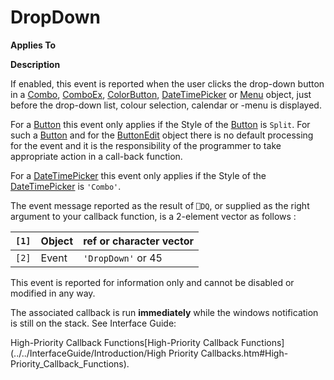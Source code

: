 




<h1 class="heading"><span class="name">DropDown</span></h1>

**Applies To**


**Description**


If enabled, this event is reported when the user clicks the drop-down button in a  [Combo](../a-z/combo.md), [ComboEx](../a-z/comboex.md), [ColorButton](../a-z/colorbutton.md), [DateTimePicker](../a-z/datetimepicker.md) or [Menu](../a-z/menu.md) object, just before the drop-down list, colour selection, calendar or -menu is displayed.



For a [Button](../a-z/button.md) this event only applies if the Style of the [Button](../a-z/button.md) is `Split`. For such a [Button](../a-z/button.md) and for the [ButtonEdit](../a-z/buttonedit.md) object there is no default processing for the event and it is the responsibility of the programmer to take appropriate action in a call-back function.


For a [DateTimePicker](../a-z/datetimepicker.md) this event only applies if the Style of the [DateTimePicker](../a-z/datetimepicker.md) is `'Combo'`.



The event message reported as the result of `⎕DQ`, or supplied as the right argument to your callback function, is a 2-element vector as follows :


| `[1]` | Object | ref or character vector |
| --- | --- | ---  |
| `[2]` | Event | `'DropDown'` or 45 |



This event is reported for information only and cannot be disabled or modified in any way.


The associated callback is run **immediately** while the windows notification is still on the stack. See 
Interface Guide: 

High-Priority Callback Functions[High-Priority Callback Functions](../../InterfaceGuide/Introduction/High Priority Callbacks.htm#High-Priority_Callback_Functions).


